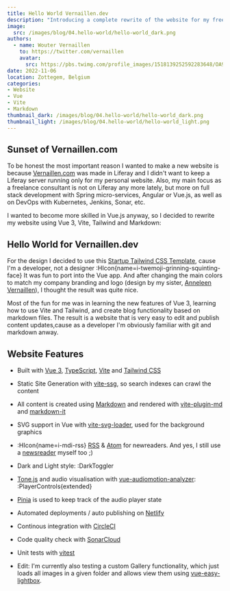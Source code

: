 ```yaml
---
title: Hello World Vernaillen.dev
description: "Introducing a complete rewrite of the website for my freelance business, now built with Vue 3, Vite, Tailwind and Markdown"
image:
  src: /images/blog/04.hello-world/hello-world_dark.png
authors:
  - name: Wouter Vernaillen
    to: https://twitter.com/vernaillen
    avatar:
      src: https://pbs.twimg.com/profile_images/1518139252592283648/OA9KuIjb_400x400.jpg
date: 2022-11-06
location: Zottegem, Belgium
categories:
- Website
- Vue
- Vite
- Markdown
thumbnail_dark: /images/blog/04.hello-world/hello-world_dark.png
thumbnail_light: /images/blog/04.hello-world/hello-world_light.png
---
```


## Sunset of Vernaillen.com

To be honest the most important reason I wanted to make a new website is because [Vernaillen.com](https://www.vernaillen.com) was made in Liferay and I didn't want to keep a Liferay server running only for my personal website.
Also, my main focus as a freelance consultant is not on Liferay any more lately, but more on full stack development with Spring micro-services, Angular or Vue.js, as well as on DevOps with Kubernetes, Jenkins, Sonar, etc.

I wanted to become more skilled in Vue.js anyway, so I decided to rewrite my website using Vue 3, Vite, Tailwind and Markdown:

## Hello World for Vernaillen.dev

For the design I decided to use this [Startup Tailwind CSS Template](https://tailwindtemplates.co/templates/startup), cause I'm a developer, not a designer :HIcon{name=i-twemoji-grinning-squinting-face}
It was fun to port into the Vue app. And after changing the main colors to match my company branding and logo (design by my sister, [Anneleen Vernaillen](https://www.anneleenvernaillen.com)), I thought the result was quite nice.

Most of the fun for me was in learning the new features of Vue 3, learning how to use Vite and Tailwind, and  create blog functionality based on markdown files.
The result is a website that is very easy to edit and publish content updates,cause as a developer I'm obviously familiar with git and markdown anway.

## Website Features

* Built with [Vue 3](https://vuejs.org/), [TypeScript](https://vuejs.org/guide/typescript/overview.html), [Vite](https://vitejs.dev/) and [Tailwind CSS](https://tailwindcss.com/)
* Static Site Generation with [vite-ssg](https://github.com/antfu/vite-ssg), so search indexes can crawl the content
* All content is created using [Markdown](https://daringfireball.net/projects/markdown/) and rendered with [vite-plugin-md](https://github.com/antfu/vite-plugin-md) and [markdown-it](https://markdown-it.github.io/)
* SVG support in Vue with [vite-svg-loader](https://github.com/jpkleemans/vite-svg-loader), used for the background graphics
* :HIcon{name=i-mdi-rss} [RSS](https://vernaillen.dev/feed.xml) & [Atom](https://vernaillen.dev/feed.xml) for newreaders.  And yes, I still use a [newsreader](https://feedly.com) myself too ;)
* Dark and Light style: :DarkToggler
* [Tone.js](https://tonejs.github.io/) and audio visualisation with [vue-audiomotion-analyzer](https://vue-audiomotion-analyzer.dev/):
 :PlayerControls{extended}

* [Pinia](https://pinia.vuejs.org/) is used to keep track of the audio player state
* Automated deployments / auto publishing on [Netlify](https://www.netlify.com/)
* Continous integration with [CircleCI](https://app.circleci.com/pipelines/github/vernaillen/vernaillen.dev?filter=all)
* Code quality check with [SonarCloud](https://sonarcloud.io/summary/new_code?id=vernaillen.dev)
* Unit tests with [vitest](https://vitest.dev/)
* Edit: I'm currently also testing a custom Gallery functionality, which just loads all images in a given folder and allows view them using [vue-easy-lightbox](https://onycat.com/vue-easy-lightbox/).

